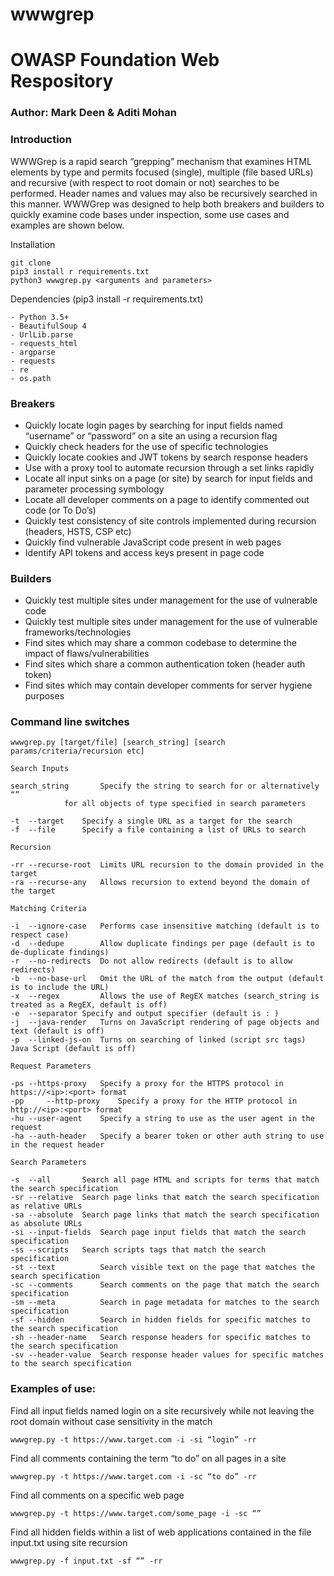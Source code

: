# wwwgrep
# OWASP Foundation Web Respository

### Author: Mark Deen & Aditi Mohan

### Introduction
WWWGrep is a rapid search “grepping” mechanism that examines HTML elements by type and permits focused (single), multiple (file based URLs) and recursive (with respect to root domain or not) searches to be performed. Header names and values may also be recursively searched in this manner. WWWGrep was designed to help both breakers and builders to quickly examine code bases under inspection, some use cases and examples are shown below.

Installation

	git clone 
	pip3 install r requirements.txt
	python3 wwwgrep.py <arguments and parameters>

Dependencies (pip3 install -r requirements.txt) 

    - Python 3.5+
    - BeautifulSoup 4 
    - UrlLib.parse
    - requests_html
    - argparse
    - requests
    - re
    - os.path

### Breakers
- Quickly locate login pages by searching for input fields named “username” or “password” on a site an using a recursion flag 
- Quickly check headers for the use of specific technologies
- Quickly locate cookies and JWT tokens by search response headers 
- Use with a proxy tool to automate recursion through a set links rapidly
- Locate all input sinks on a page (or site) by search for input fields and parameter processing symbology
- Locate all developer comments on a page to identify commented out code (or To Do’s) 
- Quickly test consistency of site controls implemented during recursion (headers, HSTS, CSP etc)
- Quickly find vulnerable JavaScript code present in web pages
- Identify API tokens and access keys present in page code

### Builders
- Quickly test multiple sites under management for the use of vulnerable code
- Quickly test multiple sites under management for the use of vulnerable frameworks/technologies
- Find sites which may share a common codebase to determine the impact of flaws/vulnerabilities
- Find sites which share a common authentication token (header auth token) 
- Find sites which may contain developer comments for server hygiene purposes
      

### Command line switches

	wwwgrep.py [target/file] [search_string] [search params/criteria/recursion etc]
  
```
Search Inputs

search_string		Specify the string to search for or alternatively “” 
			for all objects of type specified in search parameters

-t	--target	Specify a single URL as a target for the search
-f	--file		Specify a file containing a list of URLs to search

Recursion

-rr	--recurse-root	Limits URL recursion to the domain provided in the target
-ra	--recurse-any	Allows recursion to extend beyond the domain of the target

Matching Criteria

-i	--ignore-case	Performs case insensitive matching (default is to respect case)
-d	--dedupe        Allow duplicate findings per page (default is to de-duplicate findings)
-r	--no-redirects	Do not allow redirects (default is to allow redirects)
-b	--no-base-url   Omit the URL of the match from the output (default is to include the URL)
-x	--regex         Allows the use of RegEX matches (search_string is treated as a RegEX, default is off) 
-e	--separator	Specify and output specifier (default is : ) 
-j	--java-render   Turns on JavaScript rendering of page objects and text (default is off) 
-p	--linked-js-on  Turns on searching of linked (script src tags) Java Script (default is off)

Request Parameters

-ps	--https-proxy	Specify a proxy for the HTTPS protocol in https://<ip>:<port> format
-pp 	--http-proxy	Specify a proxy for the HTTP protocol in http://<ip>:<port> format
-hu	--user-agent	Specify a string to use as the user agent in the request
-ha	--auth-header	Specify a bearer token or other auth string to use in the request header

Search Parameters

-s	--all		Search all page HTML and scripts for terms that match the search specification
-sr	--relative	Search page links that match the search specification as relative URLs
-sa	--absolute	Search page links that match the search specification as absolute URLs
-si	--input-fields	Search page input fields that match the search specification
-ss	--scripts	Search scripts tags that match the search specification
-st	--text          Search visible text on the page that matches the search specification
-sc	--comments      Search comments on the page that match the search specification
-sm	--meta          Search in page metadata for matches to the search specification
-sf	--hidden        Search in hidden fields for specific matches to the search specification
-sh	--header-name	Search response headers for specific matches to the search specification
-sv	--header-value  Search response header values for specific matches to the search specification
```
  
### Examples of use:

Find all input fields named login on a site recursively while not leaving the root domain without case sensitivity in the match

`wwwgrep.py -t https://www.target.com -i -si “login” -rr`

Find all comments containing the term “to do” on all pages in a site 

`wwwgrep.py -t https://www.target.com -i -sc “to do” -rr`

Find all comments on a specific web page

`wwwgrep.py -t https://www.target.com/some_page -i -sc “”` 

Find all hidden fields within a list of web applications contained in the file input.txt using site recursion

`wwwgrep.py -f input.txt -sf “” -rr`
